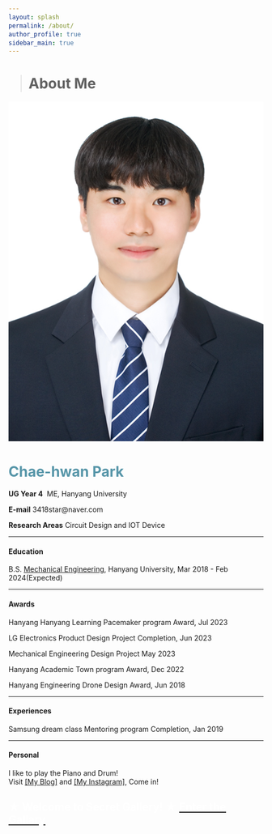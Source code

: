 ```yaml
---
layout: splash
permalink: /about/
author_profile: true
sidebar_main: true
---
```

> # About Me
<html>
<head>
    <title>My Profile</title>
    <link rel="stylesheet" href="style.css">
</head>
<body>
    <div class="profile-container">
        <div class="profile-image-container">
            <img src="./../images/about/profile.jpg" alt="Profile Picture" class="profile-image">
        </div>
        <div class="profile-info">
            <p><h1 style="color: #5695A8;">Chae-hwan Park</h1></p>
            <p><strong>UG Year 4</strong>&nbsp;&nbsp;ME, Hanyang University</p>
            <p><strong>E-mail</strong> 3418star@naver.com</p>
            <p><strong>Research Areas</strong> Circuit Design and IOT Device</p>
            <!-- 기타 추가 정보 입력 -->
        </div>
    </div>
</body>
</html>


---

#### Education
B.S. [Mechanical Engineering](http://me.hanyang.ac.kr/), Hanyang University, Mar 2018 - Feb 2024(Expected)

---

#### Awards 

Hanyang Hanyang Learning Pacemaker program  Award, Jul 2023

LG Electronics Product Design Project  Completion, Jun 2023

Mechanical Engineering Design Project May 2023 

Hanyang Academic Town program Award, Dec 2022

Hanyang Engineering Drone Design Award, Jun 2018 

---

#### Experiences
Samsung dream class Mentoring program Completion, Jan 2019

---

#### Personal
I like to play the Piano and  Drum!
<br>Visit [[My Blog]](https://blog.naver.com/ordlike) and [[My Instagram]](https://instagram.com/chae_wanny?igshid=ZDc4ODBmN[jlmNQ==]), Come in!
<br>

<font color="white">★ Welcome to Secret Gallery! ★  <a href="/secret"><font color="white">Enter the Gallary</font></a></font>
---
